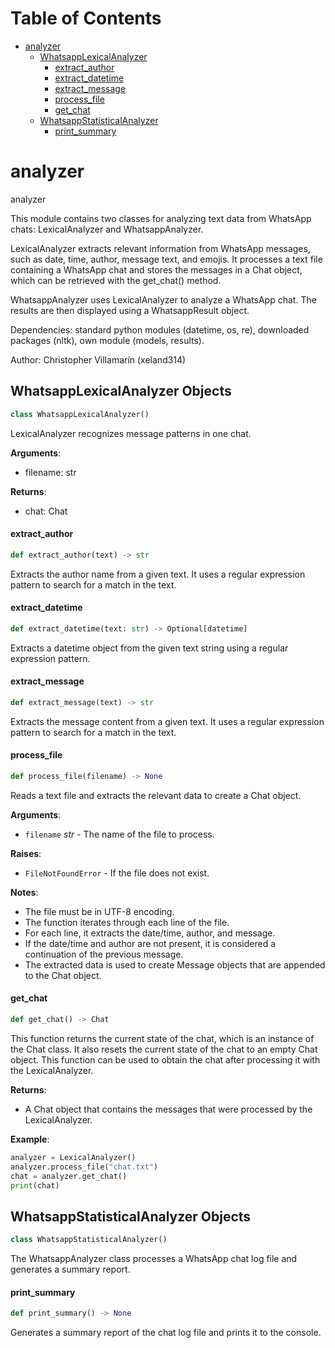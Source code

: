 # Table of Contents

* [analyzer](#analyzer)
  * [WhatsappLexicalAnalyzer](#analyzer.WhatsappLexicalAnalyzer)
    * [extract\_author](#analyzer.WhatsappLexicalAnalyzer.extract_author)
    * [extract\_datetime](#analyzer.WhatsappLexicalAnalyzer.extract_datetime)
    * [extract\_message](#analyzer.WhatsappLexicalAnalyzer.extract_message)
    * [process\_file](#analyzer.WhatsappLexicalAnalyzer.process_file)
    * [get\_chat](#analyzer.WhatsappLexicalAnalyzer.get_chat)
  * [WhatsappStatisticalAnalyzer](#analyzer.WhatsappStatisticalAnalyzer)
    * [print\_summary](#analyzer.WhatsappStatisticalAnalyzer.print_summary)

<a id="analyzer"></a>

# analyzer

analyzer

This module contains two classes for analyzing text data
from WhatsApp chats: LexicalAnalyzer and WhatsappAnalyzer.

LexicalAnalyzer extracts relevant information from WhatsApp messages,
such as date, time, author, message text, and emojis. 
It processes a text file containing a WhatsApp chat and 
stores the messages in a Chat object, 
which can be retrieved with the get_chat() method.

WhatsappAnalyzer uses LexicalAnalyzer to analyze a WhatsApp chat.
The results are then displayed using a WhatsappResult object.

Dependencies: standard python modules (datetime, os, re),
downloaded packages (nltk), own module (models, results).

Author: Christopher Villamarín (xeland314)

<a id="analyzer.WhatsappLexicalAnalyzer"></a>

## WhatsappLexicalAnalyzer Objects

```python
class WhatsappLexicalAnalyzer()
```

LexicalAnalyzer recognizes message patterns in one chat.

**Arguments**:

  - filename: str
  

**Returns**:

  - chat: Chat

<a id="analyzer.WhatsappLexicalAnalyzer.extract_author"></a>

#### extract\_author

```python
def extract_author(text) -> str
```

Extracts the author name from a given text. 
It uses a regular expression pattern to search for a match in the text.

<a id="analyzer.WhatsappLexicalAnalyzer.extract_datetime"></a>

#### extract\_datetime

```python
def extract_datetime(text: str) -> Optional[datetime]
```

Extracts a datetime object from the given
text string using a regular expression pattern.

<a id="analyzer.WhatsappLexicalAnalyzer.extract_message"></a>

#### extract\_message

```python
def extract_message(text) -> str
```

Extracts the message content from a given text. 
It uses a regular expression pattern to search for a match in the text.

<a id="analyzer.WhatsappLexicalAnalyzer.process_file"></a>

#### process\_file

```python
def process_file(filename) -> None
```

Reads a text file and extracts the relevant data to create a Chat object.

**Arguments**:

- `filename` _str_ - The name of the file to process.
  

**Raises**:

- `FileNotFoundError` - If the file does not exist.
  

**Notes**:

  - The file must be in UTF-8 encoding.
  - The function iterates through each line of the file.
  - For each line, it extracts the date/time, author, and message.
  - If the date/time and author are not present, it is
  considered a continuation of the previous message.
  - The extracted data is used to create Message objects
  that are appended to the Chat object.

<a id="analyzer.WhatsappLexicalAnalyzer.get_chat"></a>

#### get\_chat

```python
def get_chat() -> Chat
```

This function returns the current state of the chat,
which is an instance of the Chat class. It also resets
the current state of the chat to an empty Chat object.
This function can be used to obtain the chat after
processing it with the LexicalAnalyzer.

**Returns**:

  - A Chat object that contains the messages that were processed by the LexicalAnalyzer.
  

**Example**:

  ```python
  analyzer = LexicalAnalyzer()
  analyzer.process_file("chat.txt")
  chat = analyzer.get_chat()
  print(chat)
  ```

<a id="analyzer.WhatsappStatisticalAnalyzer"></a>

## WhatsappStatisticalAnalyzer Objects

```python
class WhatsappStatisticalAnalyzer()
```

The WhatsappAnalyzer class processes a 
WhatsApp chat log file and generates a summary report.

<a id="analyzer.WhatsappStatisticalAnalyzer.print_summary"></a>

#### print\_summary

```python
def print_summary() -> None
```

Generates a summary report of the chat log file
and prints it to the console.

